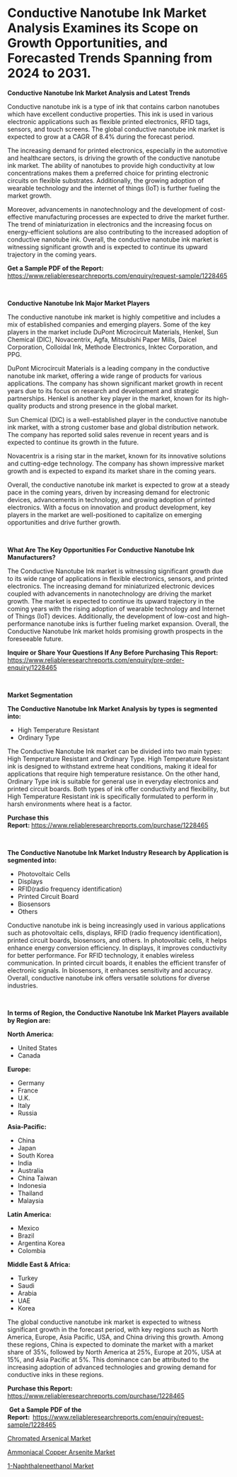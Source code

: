 <p><h1>Conductive Nanotube Ink Market Analysis Examines its Scope on Growth Opportunities, and Forecasted Trends Spanning from 2024 to 2031.</h1></p><p><strong>Conductive Nanotube Ink Market Analysis and Latest Trends</strong></p>
<p><p>Conductive nanotube ink is a type of ink that contains carbon nanotubes which have excellent conductive properties. This ink is used in various electronic applications such as flexible printed electronics, RFID tags, sensors, and touch screens. The global conductive nanotube ink market is expected to grow at a CAGR of 8.4% during the forecast period.</p><p>The increasing demand for printed electronics, especially in the automotive and healthcare sectors, is driving the growth of the conductive nanotube ink market. The ability of nanotubes to provide high conductivity at low concentrations makes them a preferred choice for printing electronic circuits on flexible substrates. Additionally, the growing adoption of wearable technology and the internet of things (IoT) is further fueling the market growth.</p><p>Moreover, advancements in nanotechnology and the development of cost-effective manufacturing processes are expected to drive the market further. The trend of miniaturization in electronics and the increasing focus on energy-efficient solutions are also contributing to the increased adoption of conductive nanotube ink. Overall, the conductive nanotube ink market is witnessing significant growth and is expected to continue its upward trajectory in the coming years.</p></p>
<p><strong>Get a Sample PDF of the Report:&nbsp;</strong> <a href="https://www.reliableresearchreports.com/enquiry/request-sample/1228465">https://www.reliableresearchreports.com/enquiry/request-sample/1228465</a></p>
<p>&nbsp;</p>
<p><strong>Conductive Nanotube Ink Major Market Players</strong></p>
<p><p>The conductive nanotube ink market is highly competitive and includes a mix of established companies and emerging players. Some of the key players in the market include DuPont Microcircuit Materials, Henkel, Sun Chemical (DIC), Novacentrix, Agfa, Mitsubishi Paper Mills, Daicel Corporation, Colloidal Ink, Methode Electronics, Inktec Corporation, and PPG.</p><p>DuPont Microcircuit Materials is a leading company in the conductive nanotube ink market, offering a wide range of products for various applications. The company has shown significant market growth in recent years due to its focus on research and development and strategic partnerships. Henkel is another key player in the market, known for its high-quality products and strong presence in the global market.</p><p>Sun Chemical (DIC) is a well-established player in the conductive nanotube ink market, with a strong customer base and global distribution network. The company has reported solid sales revenue in recent years and is expected to continue its growth in the future.</p><p>Novacentrix is a rising star in the market, known for its innovative solutions and cutting-edge technology. The company has shown impressive market growth and is expected to expand its market share in the coming years.</p><p>Overall, the conductive nanotube ink market is expected to grow at a steady pace in the coming years, driven by increasing demand for electronic devices, advancements in technology, and growing adoption of printed electronics. With a focus on innovation and product development, key players in the market are well-positioned to capitalize on emerging opportunities and drive further growth.</p></p>
<p>&nbsp;</p>
<p><strong>What Are The Key Opportunities For Conductive Nanotube Ink Manufacturers?</strong></p>
<p><p>The Conductive Nanotube Ink market is witnessing significant growth due to its wide range of applications in flexible electronics, sensors, and printed electronics. The increasing demand for miniaturized electronic devices coupled with advancements in nanotechnology are driving the market growth. The market is expected to continue its upward trajectory in the coming years with the rising adoption of wearable technology and Internet of Things (IoT) devices. Additionally, the development of low-cost and high-performance nanotube inks is further fueling market expansion. Overall, the Conductive Nanotube Ink market holds promising growth prospects in the foreseeable future.</p></p>
<p><strong>Inquire or Share Your Questions If Any Before Purchasing This Report:</strong> <a href="https://www.reliableresearchreports.com/enquiry/pre-order-enquiry/1228465">https://www.reliableresearchreports.com/enquiry/pre-order-enquiry/1228465</a></p>
<p>&nbsp;</p>
<p><strong>Market Segmentation</strong></p>
<p><strong>The Conductive Nanotube Ink Market Analysis by types is segmented into:</strong></p>
<p><ul><li>High Temperature Resistant</li><li>Ordinary Type</li></ul></p>
<p><p>The Conductive Nanotube Ink market can be divided into two main types: High Temperature Resistant and Ordinary Type. High Temperature Resistant ink is designed to withstand extreme heat conditions, making it ideal for applications that require high temperature resistance. On the other hand, Ordinary Type ink is suitable for general use in everyday electronics and printed circuit boards. Both types of ink offer conductivity and flexibility, but High Temperature Resistant ink is specifically formulated to perform in harsh environments where heat is a factor.</p></p>
<p><strong>Purchase this Report:&nbsp;</strong><a href="https://www.reliableresearchreports.com/purchase/1228465">https://www.reliableresearchreports.com/purchase/1228465</a></p>
<p>&nbsp;</p>
<p><strong>The Conductive Nanotube Ink Market Industry Research by Application is segmented into:</strong></p>
<p><ul><li>Photovoltaic Cells</li><li>Displays</li><li>RFID(radio frequency identification)</li><li>Printed Circuit Board</li><li>Biosensors</li><li>Others</li></ul></p>
<p><p>Conductive nanotube ink is being increasingly used in various applications such as photovoltaic cells, displays, RFID (radio frequency identification), printed circuit boards, biosensors, and others. In photovoltaic cells, it helps enhance energy conversion efficiency. In displays, it improves conductivity for better performance. For RFID technology, it enables wireless communication. In printed circuit boards, it enables the efficient transfer of electronic signals. In biosensors, it enhances sensitivity and accuracy. Overall, conductive nanotube ink offers versatile solutions for diverse industries.</p></p>
<p>&nbsp;</p>
<p><strong>In terms of Region, the Conductive Nanotube Ink Market Players available by Region are:</strong></p>
<p>
    <p> <strong> North America: </strong>
        <ul>
            <li>United States</li>
            <li>Canada</li>
        </ul>
        </p> 
    <p> <strong> Europe: </strong>
        <ul>
            <li>Germany</li>
            <li>France</li>
            <li>U.K.</li>
            <li>Italy</li>
            <li>Russia</li>
        </ul>
        </p> 
    <p> <strong> Asia-Pacific: </strong>
        <ul>
            <li>China</li>
            <li>Japan</li>
            <li>South Korea</li>
            <li>India</li>
            <li>Australia</li>
            <li>China Taiwan</li>
            <li>Indonesia</li>
            <li>Thailand</li>
            <li>Malaysia</li>
        </ul>
        </p> 
    <p> <strong> Latin America: </strong>
        <ul>
            <li>Mexico</li>
            <li>Brazil</li>
            <li>Argentina Korea</li>
            <li>Colombia</li>
        </ul>
        </p> 
    <p> <strong> Middle East & Africa: </strong>
        <ul>
            <li>Turkey</li>
            <li>Saudi</li>
            <li>Arabia</li>
            <li>UAE</li>
            <li>Korea</li>
        </ul>
    </p>
    </p>
<p><p>The global conductive nanotube ink market is expected to witness significant growth in the forecast period, with key regions such as North America, Europe, Asia Pacific, USA, and China driving this growth. Among these regions, China is expected to dominate the market with a market share of 35%, followed by North America at 25%, Europe at 20%, USA at 15%, and Asia Pacific at 5%. This dominance can be attributed to the increasing adoption of advanced technologies and growing demand for conductive inks in these regions.</p></p>
<p><strong>Purchase this Report: </strong><a href="https://www.reliableresearchreports.com/purchase/1228465">https://www.reliableresearchreports.com/purchase/1228465</a></p>
<p>&nbsp;<strong>Get a Sample PDF of the Report:&nbsp;&nbsp;</strong><a href="https://www.reliableresearchreports.com/enquiry/request-sample/1228465">https://www.reliableresearchreports.com/enquiry/request-sample/1228465</a></p>
<p><strong></strong></p>
<p><p><a href="https://github.com/Hazelklievgspy6vdcsmu106w/Market-Research-Report-List-1/blob/main/chromated-arsenical-market.md">Chromated Arsenical Market</a></p><p><a href="https://github.com/lubmix/Market-Research-Report-List-1/blob/main/ammoniacal-copper-arsenite-market.md">Ammoniacal Copper Arsenite Market</a></p><p><a href="https://picayune-night-cbd.notion.site/1-Naphthaleneethanol-Market-Offer-Valuable-Insights-into-Market-Size-Market-Share-Market-Trends-a-da63a388abb546ac9c48ae9327f9c7be">1-Naphthaleneethanol Market</a></p></p>